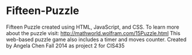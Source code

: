 Fifteen-Puzzle
==============

Fifteen Puzzle created using HTML, JavaScript, and CSS. To learn more about the puzzle visit: http://mathworld.wolfram.com/15Puzzle.html
This web-based puzzle game also includes a timer and moves counter.
Created by Angela Chen Fall 2014 as project 2 for CIS435

